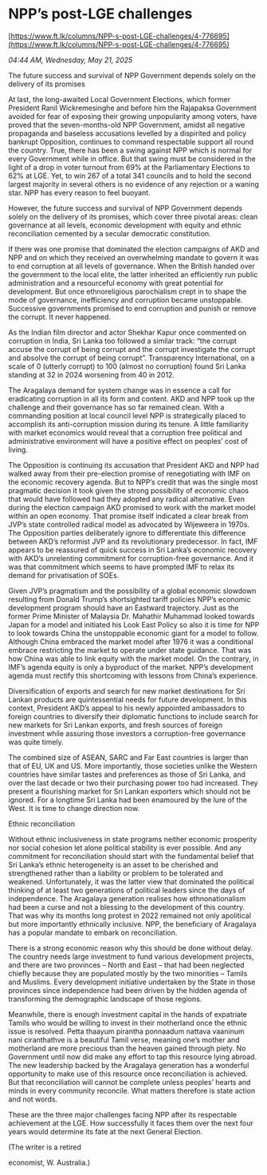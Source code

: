 # NPP’s post-LGE challenges

[https://www.ft.lk/columns/NPP-s-post-LGE-challenges/4-776695](https://www.ft.lk/columns/NPP-s-post-LGE-challenges/4-776695)

*04:44 AM, Wednesday, May 21, 2025*

The future success and survival of NPP Government depends solely on the delivery of its promises

At last, the long-awaited Local Government Elections, which former President Ranil Wickremesinghe and before him the Rajapaksa Government avoided for fear of exposing their growing unpopularity among voters, have proved that the seven-months-old NPP Government, amidst all negative propaganda and baseless accusations levelled by a dispirited and policy bankrupt Opposition, continues to command respectable support all round the country. True, there has been a swing against NPP which is normal for every Government while in office. But that swing must be considered in the light of a drop in voter turnout from 69% at the Parliamentary Elections to 62% at LGE. Yet, to win 267 of a total 341 councils and to hold the second largest majority in several others is no evidence of any rejection or a waning star. NPP has every reason to feel buoyant.

However, the future success and survival of NPP Government depends solely on the delivery of its promises, which cover three pivotal areas: clean governance at all levels, economic development with equity and ethnic reconciliation cemented by a secular democratic constitution.

If there was one promise that dominated the election campaigns of AKD and NPP and on which they received an overwhelming mandate to govern it was to end corruption at all levels of governance. When the British handed over the government to the local elite, the latter inherited an efficiently run public administration and a resourceful economy with great potential for development. But once ethnoreligious parochialism crept in to shape the mode of governance, inefficiency and corruption became unstoppable. Successive governments promised to end corruption and punish or remove the corrupt. It never happened.

As the Indian film director and actor Shekhar Kapur once commented on corruption in India, Sri Lanka too followed a similar track: “the corrupt accuse the corrupt of being corrupt and the corrupt investigate the corrupt and absolve the corrupt of being corrupt”. Transparency International, on a scale of 0 (utterly corrupt) to 100 (almost no corruption) found Sri Lanka standing at 32 in 2024 worsening from 40 in 2012.

The Aragalaya demand for system change was in essence a call for eradicating corruption in all its form and content. AKD and NPP took up the challenge and their governance has so far remained clean. With a commanding position at local council level NPP is strategically placed to accomplish its anti-corruption mission during its tenure. A little familiarity with market economics would reveal that a corruption free political and administrative environment will have a positive effect on peoples’ cost of living.

The Opposition is continuing its accusation that President AKD and NPP had walked away from their pre-election promise of renegotiating with IMF on the economic recovery agenda. But to NPP’s credit that was the single most pragmatic decision it took given the strong possibility of economic chaos that would have followed had they adopted any radical alternative. Even during the election campaign AKD promised to work with the market model within an open economy. That promise itself indicated a clear break from JVP’s state controlled radical model as advocated by Wijeweera in 1970s. The Opposition parties deliberately ignore to differentiate this difference between AKD’s reformist JVP and its revolutionary predecessor. In fact, IMF appears to be reassured of quick success in Sri Lanka’s economic recovery with AKD’s unrelenting commitment for corruption-free governance. And it was that commitment which seems to have prompted IMF to relax its demand for privatisation of SOEs.

Given JVP’s pragmatism and the possibility of a global economic slowdown resulting from Donald Trump’s shortsighted tariff policies NPP’s economic development program should have an Eastward trajectory. Just as the former Prime Minister of Malaysia Dr. Mahathir Muhammad looked towards Japan for a model and initiated his Look East Policy so also it is time for NPP to look towards China the unstoppable economic giant for a model to follow. Although China embraced the market model after 1976 it was a conditional embrace restricting the market to operate under state guidance. That was how China was able to link equity with the market model. On the contrary, in IMF’s agenda equity is only a byproduct of the market. NPP’s development agenda must rectify this shortcoming with lessons from China’s experience.

Diversification of exports and search for new market destinations for Sri Lankan products are quintessential needs for future development. In this context, President AKD’s appeal to his newly appointed ambassadors to foreign countries to diversify their diplomatic functions to include search for new markets for Sri Lankan exports, and fresh sources of foreign investment while assuring those investors a corruption-free governance was quite timely.

The combined size of ASEAN, SARC and Far East countries is larger than that of EU, UK and US. More importantly, those societies unlike the Western countries have similar tastes and preferences as those of Sri Lanka, and over the last decade or two their purchasing power too had increased. They present a flourishing market for Sri Lankan exporters which should not be ignored. For a longtime Sri Lanka had been enamoured by the lure of the West. It is time to change direction now.

Ethnic reconciliation

Without ethnic inclusiveness in state programs neither economic prosperity nor social cohesion let alone political stability is ever possible. And any commitment for reconciliation should start with the fundamental belief that Sri Lanka’s ethnic heterogeneity is an asset to be cherished and strengthened rather than a liability or problem to be tolerated and weakened. Unfortunately, it was the latter view that dominated the political thinking of at least two generations of political leaders since the days of independence. The Aragalaya generation realises how ethnonationalism had been a curse and not a blessing to the development of this country. That was why its months long protest in 2022 remained not only apolitical but more importantly ethnically inclusive. NPP, the beneficiary of Aragalaya has a popular mandate to embark on reconciliation.

There is a strong economic reason why this should be done without delay. The country needs large investment to fund various development projects, and there are two provinces – North and East – that had been neglected chiefly because they are populated mostly by the two minorities – Tamils and Muslims. Every development initiative undertaken by the State in those provinces since independence had been driven by the hidden agenda of transforming the demographic landscape of those regions.

Meanwhile, there is enough investment capital in the hands of expatriate Tamils who would be willing to invest in their motherland once the ethnic issue is resolved. Petta thaayum pirantha ponnaadum nattava vaaninum nani ciranthathve is a beautiful Tamil verse, meaning one’s mother and motherland are more precious than the heaven gained through piety. No Government until now did make any effort to tap this resource lying abroad. The new leadership backed by the Aragalaya generation has a wonderful opportunity to make use of this resource once reconciliation is achieved. But that reconciliation will cannot be complete unless peoples’ hearts and minds in every community reconcile. What matters therefore is state action and not words.

These are the three major challenges facing NPP after its respectable achievement at the LGE. How successfully it faces them over the next four years would determine its fate at the next General Election.

(The writer is a retired

economist, W. Australia.)

